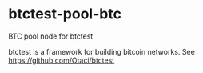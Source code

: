 # btctest-pool-btc
BTC pool node for btctest

btctest is a framework for building bitcoin networks. See https://github.com/Otaci/btctest
